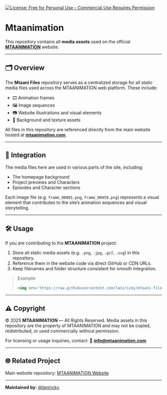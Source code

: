 [![License: Free for Personal Use – Commercial Use Requires Permission](https://img.shields.io/badge/License-Free%20for%20Personal%20Use%20--%20Commercial%20Use%20Requires%20Permission-blue.svg)](./LICENSE)


# Mtaanimation

This repository contains all **media assets** used on the official **[MTAANIMATION](https://mtaanimation.com)** website.

---

## 🗂️ Overview

The **Mtaani Files** repository serves as a centralized storage for all static media files used across the MTAANIMATION web platform.
These include:

* 🎞️ Animation frames
* 🖼️ Image sequences
* 📷 Website illustrations and visual elements
* 🌆 Background and texture assets

All files in this repository are referenced directly from the main website hosted at **[mtaanimation.com](https://mtaanimation.com)**.

---

## 🧩 Integration

The media files here are used in various parts of the site, including:

* The homepage background
* Project previews and Characters
* Episodes and Character sections

Each image file (e.g. `frame_00001.png`, `frame_00459.png`) represents a visual element that contributes to the site’s animation sequences and visual storytelling.

---

## 🛠️ Usage

If you are contributing to the **MTAANIMATION** project:

1. Store all static media assets (e.g. `.png`, `.jpg`, `.gif`, `.svg`) in this repository.
2. Reference them in the website code via direct GitHub or CDN URLs.
3. Keep filenames and folder structure consistent for smooth integration.

> Example:
>
> ```html
> <img src="https://raw.githubusercontent.com/laniricky/mtaani-files/main/frame_00011.png" alt="Animation Frame" />
> ```

---

## ⚠️ Copyright

© 2025 **MTAANIMATION** — All Rights Reserved.
Media assets in this repository are the property of MTAANIMATION and may not be copied, redistributed, or used commercially without permission.

For licensing or usage inquiries, contact:
📧 **[info@mtaanimation.com](mailto:info@mtaanimation.com)**

---

## 🌐 Related Project

Main website repository: [MTAANIMATION Website](https://github.com/laniricky/mtaanimation)

---

**Maintained by:** [@laniricky](https://github.com/laniricky)
